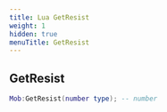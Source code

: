 ```yaml
---
title: Lua GetResist
weight: 1
hidden: true
menuTitle: GetResist
---
```

## GetResist
```lua
Mob:GetResist(number type); -- number
```